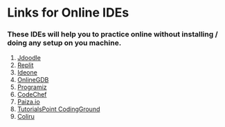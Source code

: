 # Links for Online IDEs

### These IDEs will help you to practice online without installing / doing any setup on you machine.

1) [Jdoodle](https://www.jdoodle.com/ "Click to visit JDoodle web")
2) [Replit](https://replit.com/ "Click to visit Replit web")
3) [Ideone](https://ideone.com/ "Click to visit Ideone web")
4) [OnlineGDB](https://www.onlinegdb.com/ "Click to visit OnlineGDB web")
5) [Programiz](https://www.programiz.com/ "Click to visit Programiz web")
6) [CodeChef](https://www.codechef.com/ide "Click to visit CodeChef")
7) [Paiza.io](https://paiza.io/en "Click to visit Paiza.io")
8) [TutorialsPoint CodingGround](https://www.tutorialspoint.com/compile_cpp_online.php "Click to visit CodingGroud from tutorialspoint")
9) [Coliru](https://coliru.stacked-crooked.com/ "Click to visit Coliru") 

